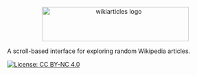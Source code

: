<p align="center">
  <img src="https://github.com/user-attachments/assets/022e1cf8-1187-4b69-966f-c8ba9808f6e2" alt="wikiarticles logo" height="80" width="342">
</p>

A scroll-based interface for exploring random Wikipedia articles.

[![License: CC BY-NC 4.0](https://img.shields.io/badge/License-CC_BY--NC_4.0-lightgrey.svg)](https://creativecommons.org/licenses/by-nc/4.0/)
